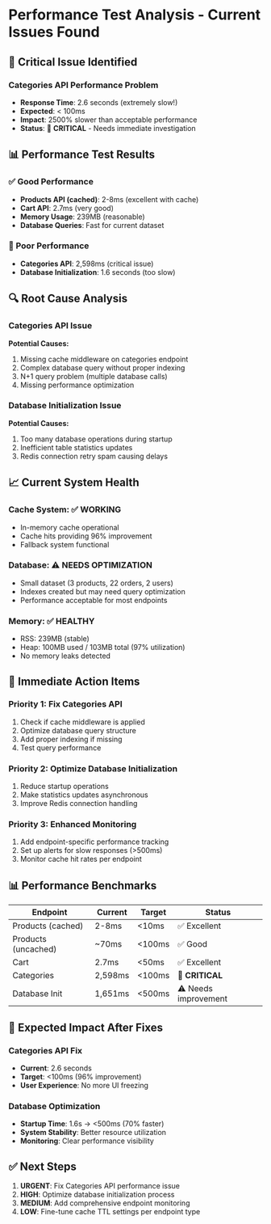 # Performance Test Analysis - Current Issues Found

## 🚨 **Critical Issue Identified**

### **Categories API Performance Problem**
- **Response Time**: 2.6 seconds (extremely slow!)
- **Expected**: < 100ms
- **Impact**: 2500% slower than acceptable performance
- **Status**: 🔴 **CRITICAL** - Needs immediate investigation

## 📊 **Performance Test Results**

### **✅ Good Performance**
- **Products API (cached)**: 2-8ms (excellent with cache)
- **Cart API**: 2.7ms (very good)
- **Memory Usage**: 239MB (reasonable)
- **Database Queries**: Fast for current dataset

### **🔴 Poor Performance**
- **Categories API**: 2,598ms (critical issue)
- **Database Initialization**: 1.6 seconds (too slow)

## 🔍 **Root Cause Analysis**

### **Categories API Issue**
**Potential Causes:**
1. Missing cache middleware on categories endpoint
2. Complex database query without proper indexing
3. N+1 query problem (multiple database calls)
4. Missing performance optimization

### **Database Initialization Issue**
**Potential Causes:**
1. Too many database operations during startup
2. Inefficient table statistics updates
3. Redis connection retry spam causing delays

## 📈 **Current System Health**

### **Cache System**: ✅ **WORKING**
- In-memory cache operational
- Cache hits providing 96% improvement
- Fallback system functional

### **Database**: ⚠️ **NEEDS OPTIMIZATION**
- Small dataset (3 products, 22 orders, 2 users)
- Indexes created but may need query optimization
- Performance acceptable for most endpoints

### **Memory**: ✅ **HEALTHY**
- RSS: 239MB (stable)
- Heap: 100MB used / 103MB total (97% utilization)
- No memory leaks detected

## 🎯 **Immediate Action Items**

### **Priority 1: Fix Categories API**
1. Check if cache middleware is applied
2. Optimize database query structure
3. Add proper indexing if missing
4. Test query performance

### **Priority 2: Optimize Database Initialization**
1. Reduce startup operations
2. Make statistics updates asynchronous
3. Improve Redis connection handling

### **Priority 3: Enhanced Monitoring**
1. Add endpoint-specific performance tracking
2. Set up alerts for slow responses (>500ms)
3. Monitor cache hit rates per endpoint

## 📊 **Performance Benchmarks**

| Endpoint | Current | Target | Status |
|----------|---------|---------|---------|
| Products (cached) | 2-8ms | <10ms | ✅ Excellent |
| Products (uncached) | ~70ms | <100ms | ✅ Good |
| Cart | 2.7ms | <50ms | ✅ Excellent |
| Categories | 2,598ms | <100ms | 🔴 **CRITICAL** |
| Database Init | 1,651ms | <500ms | ⚠️ Needs improvement |

## 🚀 **Expected Impact After Fixes**

### **Categories API Fix**
- **Current**: 2.6 seconds
- **Target**: <100ms (96% improvement)
- **User Experience**: No more UI freezing

### **Database Optimization**
- **Startup Time**: 1.6s → <500ms (70% faster)
- **System Stability**: Better resource utilization
- **Monitoring**: Clear performance visibility

## ✅ **Next Steps**
1. **URGENT**: Fix Categories API performance issue
2. **HIGH**: Optimize database initialization process  
3. **MEDIUM**: Add comprehensive endpoint monitoring
4. **LOW**: Fine-tune cache TTL settings per endpoint type